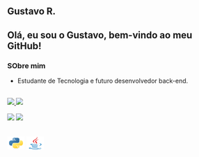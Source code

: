 ## Gustavo R.

## Olá, eu sou o Gustavo, bem-vindo ao meu GitHub!

### SObre mim

- Estudante de Tecnologia e futuro desenvolvedor back-end.

<br>
<div align="left">
  <a href="https://www.linkedin.com/in/gustavo-rodrigues-vieira/">
  <img height="180em" src="https://github-readme-stats.vercel.app/api?username=GRVieira&show_icons=true&theme=dracula&include_all_commits=true&count_private=true"/>
  <img height="180em" src="https://github-readme-stats.vercel.app/api/top-langs/?username=GRVieira&layout=compact&langs_count=7&theme=dracula"/>
</div>
  
<br>
  
<div> 
  <a href = "mailto:gustavorv353@gmail.com"><img src="https://img.shields.io/badge/-Gmail-%23333?style=for-the-badge&logo=gmail&logoColor=white" target="_blank"></a>
  <a href="https://www.linkedin.com/in/gustavo-rodrigues-vieira" target="_blank"><img src="https://img.shields.io/badge/-LinkedIn-%230077B5?style=for-the-badge&logo=linkedin&logoColor=white" target="_blank"></a>
</div>
  
<br>
  
<div style="display: inline_block"><br>
  <img align="center" alt="Rafa-Python" height="30" width="40" src="https://raw.githubusercontent.com/devicons/devicon/master/icons/python/python-original.svg">
  <img align="center" alt="Rafa-Python" height="30" width="40" src="https://raw.githubusercontent.com/devicons/devicon/master/icons/java/java-original.svg">
</div>
